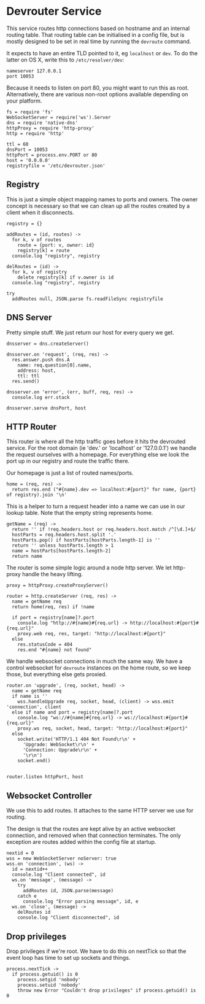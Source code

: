 Devrouter Service
=================

This service routes http connections based on hostname and an internal routing
table. That routing table can be initialised in a config file, but is mostly
designed to be set in real time by running the `devroute` command.

It expects to have an entire TLD pointed to it, eg `localhost` or `dev`.
To do the latter on OS X, write this to `/etc/resolver/dev`:
```
nameserver 127.0.0.1
port 10053
```

Because it needs to listen on port 80, you might want to run this as root.
Alternatively, there are various non-root options available depending on your
platform.

    fs = require 'fs'
    WebSocketServer = require('ws').Server
    dns = require 'native-dns'
    httpProxy = require 'http-proxy'
    http = require 'http'

    ttl = 60
    dnsPort = 10053
    httpPort = process.env.PORT or 80
    host = '0.0.0.0'
    registryfile = '/etc/devrouter.json'


Registry
--------

This is just a simple object mapping names to ports and owners. The owner
concept is necessary so that we can clean up all the routes created by a
client when it disconnects.

    registry = {}

    addRoutes = (id, routes) ->
      for k, v of routes
        route = {port: v, owner: id}
        registry[k] = route
      console.log "registry", registry

    delRoutes = (id) ->
      for k, v of registry
        delete registry[k] if v.owner is id
      console.log "registry", registry

    try
      addRoutes null, JSON.parse fs.readFileSync registryfile


DNS Server
----------

Pretty simple stuff. We just return our host for every query we get.

    dnsserver = dns.createServer()

    dnsserver.on 'request', (req, res) ->
      res.answer.push dns.A
        name: req.question[0].name,
        address: host,
        ttl: ttl
      res.send()

    dnsserver.on 'error', (err, buff, req, res) ->
      console.log err.stack

    dnsserver.serve dnsPort, host


HTTP Router
-----------

This router is where all the http traffic goes before it hits the devrouted
service. For the root domain (ie 'dev.' or 'localhost' or '127.0.0.1') we
handle the request ourselves with a homepage. For everything else we look the
port up in our registry and route the traffic there.


Our homepage is just a list of routed names/ports.

    home = (req, res) ->
      return res.end ("#{name}.dev => localhost:#{port}" for name, {port} of registry).join '\n'

This is a helper to turn a request header into a name we can use in our lookup
table. Note that the empty string represents home.

    getName = (req) ->
      return '' if !req.headers.host or req.headers.host.match /^[\d.]+$/
      hostParts = req.headers.host.split '.'
      hostParts.pop() if hostParts[hostParts.length-1] is ''
      return '' unless hostParts.length > 1
      name = hostParts[hostParts.length-2]
      return name

The router is some simple logic around a node http server. We let http-proxy
handle the heavy lifting.

    proxy = httpProxy.createProxyServer()

    router = http.createServer (req, res) ->
      name = getName req
      return home(req, res) if !name

      if port = registry[name]?.port
        console.log "http://#{name}#{req.url} -> http://localhost:#{port}#{req.url}"
        proxy.web req, res, target: "http://localhost:#{port}"
      else
        res.statusCode = 404
        res.end "#{name} not found"

We handle websocket connections in much the same way. We have a control
websocket for `devroute` instances on the home route, so we keep those, but
everything else gets proxied.

    router.on 'upgrade', (req, socket, head) ->
      name = getName req
      if name is ''
        wss.handleUpgrade req, socket, head, (client) -> wss.emit 'connection', client
      else if name and port = registry[name]?.port
        console.log "ws://#{name}#{req.url} -> ws://localhost:#{port}#{req.url}"
        proxy.ws req, socket, head, target: "http://localhost:#{port}"
      else
        socket.write('HTTP/1.1 404 Not Found\r\n' +
          'Upgrade: WebSocket\r\n' +
          'Connection: Upgrade\r\n' +
          '\r\n')
        socket.end()


    router.listen httpPort, host


Websocket Controller
--------------------

We use this to add routes. It attaches to the same HTTP server we use for
routing.

The design is that the routes are kept alive by an active websocket
connection, and removed when that connection terminates. The only exception
are routes added within the config file at startup.

    nextid = 0
    wss = new WebSocketServer noServer: true
    wss.on 'connection', (ws) ->
      id = nextid++
      console.log "Client connected", id
      ws.on 'message', (message) ->
        try
          addRoutes id, JSON.parse(message)
        catch e
          console.log "Error parsing message", id, e
      ws.on 'close', (message) ->
        delRoutes id
        console.log "Client disconnected", id


Drop privileges
---------------

Drop privileges if we're root. We have to do this on nextTick so that the
event loop has time to set up sockets and things.

    process.nextTick ->
      if process.getuid() is 0
        process.setgid 'nobody'
        process.setuid 'nobody'
        throw new Error "Couldn't drop privileges" if process.getuid() is 0
